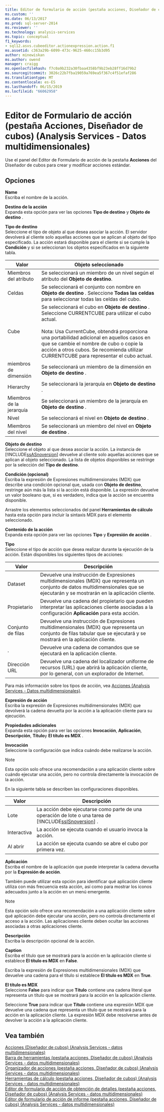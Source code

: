 ```yaml
---
title: Editor de formulario de acción (pestaña acciones, Diseñador de cubos) (Analysis Services - datos multidimensionales) | Microsoft Docs
ms.custom: ''
ms.date: 06/13/2017
ms.prod: sql-server-2014
ms.reviewer: ''
ms.technology: analysis-services
ms.topic: conceptual
f1_keywords:
- sql12.asvs.cubeeditor.actionexpression.action.f1
ms.assetid: c363a29b-6099-473c-9625-460cc15b3d95
author: minewiskan
ms.author: owend
manager: craigg
ms.openlocfilehash: f7c0a9b232a30fbaa4358bf9b23eb28ff16d79b2
ms.sourcegitcommit: 3026c22b7fba19059a769ea5f367c4f51efaf286
ms.translationtype: MT
ms.contentlocale: es-ES
ms.lasthandoff: 06/15/2019
ms.locfileid: "66062958"
---
```

# <a name="action-form-editor-actions-tab-cube-designer-analysis-services---multidimensional-data"></a>Editor de Formulario de acción (pestaña Acciones, Diseñador de cubos) (Analysis Services - Datos multidimensionales)
  Use el panel del Editor de Formulario de acción de la pestaña **Acciones** del Diseñador de cubos para crear y modificar acciones estándar.  
  
## <a name="options"></a>Opciones  
 **Name**  
 Escriba el nombre de la acción.  
  
 **Destino de la acción**  
 Expanda esta opción para ver las opciones **Tipo de destino** y **Objeto de destino** .  
  
 **Tipo de destino**  
 Seleccione el tipo de objeto al que desea asociar la acción. El servidor devolverá al cliente solo aquellas acciones que se aplican al objeto del tipo especificado. La acción estará disponible para el cliente si se cumple la **Condición** y si se seleccionan los objetos especificados en la siguiente tabla.  
  
|Valor|Objeto seleccionado|  
|-----------|---------------------|  
|Miembros del atributo|Se seleccionará un miembro de un nivel según el atributo del **Objeto de destino**.|  
|Celdas|Se seleccionará el conjunto con nombre en **Objeto de destino** . Seleccione **Todas las celdas** para seleccionar todas las celdas del cubo.|  
|Cube|Se seleccionará el cubo en **Objeto de destino** . Seleccione CURRENTCUBE para utilizar el cubo actual.<br /><br /> Nota: Usa CurrentCube, obtendrá proporciona una portabilidad adicional en aquellos casos en que se cambie el nombre de cubo o copie la acción a otros cubos. Se recomienda utilizar CURRENTCUBE para representar el cubo actual.|  
|miembros de dimensión|Se seleccionará un miembro de la dimensión en **Objeto de destino** .|  
|Hierarchy|Se seleccionará la jerarquía en **Objeto de destino** .|  
|Miembros de la jerarquía|Se seleccionará un miembro de la jerarquía en **Objeto de destino** .|  
|Nivel|Se seleccionará el nivel en **Objeto de destino** .|  
|Miembros del nivel|Se seleccionará un miembro del nivel en **Objeto de destino** .|  
  
 **Objeto de destino**  
 Seleccione el objeto al que desea asociar la acción. La instancia de [!INCLUDE[ssASnoversion](../includes/ssasnoversion-md.md)] devuelve al cliente solo aquellas acciones que se aplican al objeto seleccionado. La lista de objetos disponibles se restringe por la selección del **Tipo de destino**.  
  
 **Condición (opcional)**  
 Escriba la expresión de Expresiones multidimensionales (MDX) que describe una condición opcional que, usada con **Objeto de destino**, restringe aún más la lista si la acción está disponible. La expresión devuelve un valor booleano que, si es verdadero, indica que la acción se encuentra disponible.  
  
 Arrastre los elementos seleccionados del panel **Herramientas de cálculo** hasta esta opción para incluir la sintaxis MDX para el elemento seleccionado.  
  
 **Contenido de la acción**  
 Expanda esta opción para ver las opciones **Tipo** y **Expresión de acción** .  
  
 **Tipo**  
 Seleccione el tipo de acción que desea realizar durante la ejecución de la acción. Están disponibles los siguientes tipos de acciones:  
  
|Valor|Descripción|  
|-----------|-----------------|  
|Dataset|Devuelve una instrucción de Expresiones multidimensionales (MDX) que representa un conjunto de datos multidimensionales que se ejecutarán y se mostrarán en la aplicación cliente.|  
|Propietario|Devuelve una cadena del propietario que pueden interpretar las aplicaciones cliente asociadas a la configuración **Aplicación** para esta acción.|  
|Conjunto de filas|Devuelve una instrucción de Expresiones multidimensionales (MDX) que representa un conjunto de filas tabular que se ejecutará y se mostrará en la aplicación cliente.|  
|.|Devuelve una cadena de comandos que se ejecutará en la aplicación cliente.|  
|Dirección URL|Devuelve una cadena del localizador uniforme de recursos (URL) que abrirá la aplicación cliente, por lo general, con un explorador de Internet.|  
  
 Para más información sobre los tipos de acción, vea [Acciones &#40;Analysis Services - Datos multidimensionales&#41;](multidimensional-models/actions-analysis-services-multidimensional-data.md).  
  
 **Expresión de acción**  
 Escriba la expresión de Expresiones multidimensionales (MDX) que devolverá la cadena devuelta por la acción a la aplicación cliente para su ejecución.  
  
 **Propiedades adicionales**  
 Expanda esta opción para ver las opciones **Invocación**, **Aplicación**, **Descripción**, **Título**y **El título es MDX** .  
  
 **Invocación**  
 Seleccione la configuración que indica cuándo debe realizarse la acción.  
  
> [!NOTE]  
>  Esta opción solo ofrece una recomendación a una aplicación cliente sobre cuándo ejecutar una acción, pero no controla directamente la invocación de la acción.  
  
 En la siguiente tabla se describen las configuraciones disponibles.  
  
|Valor|Descripción|  
|-----------|-----------------|  
|Lote|La acción debe ejecutarse como parte de una operación de lote o una tarea de [!INCLUDE[ssISnoversion](../includes/ssisnoversion-md.md)] .|  
|Interactiva|La acción se ejecuta cuando el usuario invoca la acción.|  
|Al abrir|La acción se ejecuta cuando se abre el cubo por primera vez.|  
  
 **Aplicación**  
 Escriba el nombre de la aplicación que puede interpretar la cadena devuelta por la **Expresión de acción**.  
  
 También puede utilizar esta opción para identificar qué aplicación cliente utiliza con más frecuencia esta acción, así como para mostrar los iconos adecuados junto a la acción en un menú emergente.  
  
> [!NOTE]  
>  Esta opción solo ofrece una recomendación a una aplicación cliente sobre qué aplicación debe ejecutar una acción, pero no controla directamente el acceso a la acción. Las aplicaciones cliente deben ocultar las acciones asociadas a otras aplicaciones cliente.  
  
 **Descripción**  
 Escriba la descripción opcional de la acción.  
  
 **Caption**  
 Escriba el título que se mostrará para la acción en la aplicación cliente si establece **El título es MDX** en **False**.  
  
 Escriba la expresión de Expresiones multidimensionales (MDX) que devuelve una cadena para el título si establece **El título es MDX** en **True**.  
  
 **El título es MDX**  
 Seleccione **False** para indicar que **Título** contiene una cadena literal que representa un título que se mostrará para la acción en la aplicación cliente.  
  
 Seleccione **True** para indicar que **Título** contiene una expresión MDX que devuelve una cadena que representa un título que se mostrará para la acción en la aplicación cliente. La expresión MDX debe resolverse antes de devolver la acción a la aplicación cliente.  
  
## <a name="see-also"></a>Vea también  
 [Acciones &#40;Diseñador de cubos&#41; &#40;Analysis Services - datos multidimensionales&#41;](actions-cube-designer-analysis-services-multidimensional-data.md)   
 [Barra de herramientas &#40;pestaña acciones, Diseñador de cubos&#41; &#40;Analysis Services - datos multidimensionales&#41;](toolbar-actions-tab-cube-designer-analysis-services-multidimensional-data.md)   
 [Organizador de acciones &#40;pestaña acciones, Diseñador de cubos&#41; &#40;Analysis Services - datos multidimensionales&#41;](action-organizer-cube-designer-analysis-services-multidimensional-data.md)   
 [Herramientas de cálculo &#40;pestaña acciones, Diseñador de cubos&#41; &#40;Analysis Services - datos multidimensionales&#41;](calculation-tools-actions-cube-designer-analysis-services-multidimensional-data.md)   
 [Editor de formulario de acción de obtención de detalles &#40;pestaña acciones, Diseñador de cubos&#41; &#40;Analysis Services - datos multidimensionales&#41;](drillthrough-action-form-editor-cube-designer-analysis-services-multidimensional-data.md)   
 [Editor de formulario de acción de informe &#40;pestaña acciones, Diseñador de cubos&#41; &#40;Analysis Services - datos multidimensionales&#41;](report-action-form-editor-cube-designer-analysis-services-multidimensional-data.md)  
  
  
